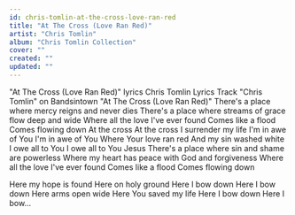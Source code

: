 ```yaml
---
id: chris-tomlin-at-the-cross-love-ran-red
title: "At The Cross (Love Ran Red)"
artist: "Chris Tomlin"
album: "Chris Tomlin Collection"
cover: ""
created: ""
updated: ""
---
```


"At The Cross (Love Ran Red)" lyrics
Chris Tomlin Lyrics
Track "Chris Tomlin"
on Bandsintown
"At The Cross (Love Ran Red)"
There's a place where mercy reigns and never dies
There's a place where streams of grace flow deep and wide
Where all the love I've ever found
Comes like a flood
Comes flowing down
At the cross
At the cross
I surrender my life
I'm in awe of You
I'm in awe of You
Where Your love ran red
And my sin washed white
I owe all to You
I owe all to You Jesus
There's a place where sin and shame are powerless
Where my heart has peace with God and forgiveness
Where all the love I've ever found
Comes like a flood
Comes flowing down

Here my hope is found
Here on holy ground
Here I bow down
Here I bow down
Here arms open wide
Here You saved my life
Here I bow down
Here I bow...
